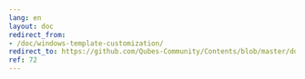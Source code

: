 ```yaml
---
lang: en
layout: doc
redirect_from:
- /doc/windows-template-customization/
redirect_to: https://github.com/Qubes-Community/Contents/blob/master/docs/customization/windows-template-customization.md
ref: 72
---
```

